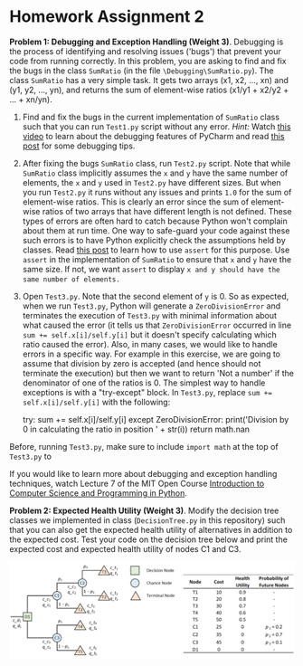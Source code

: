# Homework Assignment 2

**Problem 1: Debugging and Exception Handling (Weight 3)**. Debugging is the process of 
identifying and resolving issues ('bugs') that prevent your code from running correctly.
In this problem, you are asking to find and fix the bugs 
in the class `SumRatio` (in the file `\Debugging\SumRatio.py`). The class `SumRatio` has a very simple task. It gets two arrays 
(x1, x2, ..., xn) and (y1, y2, ..., yn), and returns the sum of element-wise ratios 
(x1/y1 + x2/y2 + ... + xn/yn). 

1. Find and fix the bugs in the current implementation of `SumRatio` class
such that you can run `Test1.py` script without any error. 
*Hint:* Watch [this video](https://www.youtube.com/watch?v=QJtWxm12Eo0) 
to learn about the debugging features of PyCharm and read 
[this post](https://blog.hartleybrody.com/debugging-code-beginner/) for
some debugging tips. 

2. After fixing the bugs `SumRatio` class, run `Test2.py` script. 
Note that while `SumRatio` class implicitly assumes the `x` and `y` have the same
number of elements, the `x` and `y` used in `Test2.py` have different sizes. 
But when you run `Test2.py` it runs without any issues and prints `1.0` 
for the sum of element-wise ratios. 
This is clearly an error since the sum of element-wise ratios of 
two arrays that have different length is not defined. 
These types of errors are often hard to catch because Python won't complain 
about them at run time. 
One way to safe-guard your code against 
these such errors is to have Python explicitly check the assumptions
held by classes. Read [this post](https://wiki.python.org/moin/UsingAssertionsEffectively)
 to learn how to use `assert` for this purpose. 
 Use `assert` in the implementation of `SumRatio` to ensure 
 that `x` and `y` have the same size. If not, we want `assert` to display
 `x and y should have the same number of elements.`

3.   Open `Test3.py`. Note that the second element of `y` is 0. So as expected, 
when we run `Test3.py`, Python will generate a `ZeroDivisionError` and terminates 
the execution of `Test3.py` with minimal information about what caused 
the error (it tells us that `ZeroDivisionError` occurred in line
 `sum += self.x[i]/self.y[i]` but it doesn't specify calculating which
 ratio caused the error). Also, in many cases, we would like to 
 handle errors in a specific way. For example in this exercise, we are going to 
 assume that division by zero is accepted (and hence should not terminate 
 the execution) but then we want to return 'Not a number' if the denominator of
 one of the ratios is 0. 
 The simplest way to handle exceptions is with a "try-except" block. 
 In `Test3.py`, replace `sum += self.x[i]/self.y[i]` with the following:
 
    
        try:
            sum += self.x[i]/self.y[i]
        except ZeroDivisionError:
            print('Division by 0 in calculating the ratio in position ' + str(i))
            return math.nan 
            
Before, running `Test3.py`, make sure to include `import math` at the top of 
`Test3.py` to 

If you would like to learn more about debugging and exception handling techniques, 
watch Lecture 7 of the MIT Open Course
 [Introduction to Computer Science and Programming in Python](https://ocw.mit.edu/courses/electrical-engineering-and-computer-science/6-0001-introduction-to-computer-science-and-programming-in-python-fall-2016/lecture-videos/lecture-7-testing-debugging-exceptions-and-assertions/).
 

**Problem 2: Expected Health Utility (Weight 3)**. 
Modify the decision tree classes we implemented in class 
(`DecisionTree.py` in this repository) such that 
you can also get the expected health utility of alternatives in addition to 
the expected cost. Test your code on the decision tree below and 
print the expected cost and expected health utility of nodes C1 and C3. 

![Alt text](DecisionTree/DecisionTree.png?raw=true "Test")


  